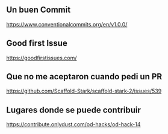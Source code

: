## Un buen Commit 

https://www.conventionalcommits.org/en/v1.0.0/

## Good first Issue

https://goodfirstissues.com/

## Que no me aceptaron cuando pedi un PR
https://github.com/Scaffold-Stark/scaffold-stark-2/issues/539

## Lugares donde se puede contribuir
https://contribute.onlydust.com/od-hacks/od-hack-14
